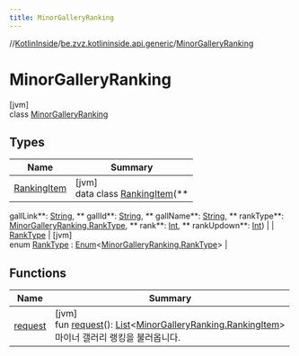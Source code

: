 ```yaml
---
title: MinorGalleryRanking
---
```

//[KotlinInside](../../../index.html)/[be.zvz.kotlininside.api.generic](../index.html)/[MinorGalleryRanking](index.html)

# MinorGalleryRanking

[jvm]\
class [MinorGalleryRanking](index.html)

## Types

| Name | Summary |
|---|---|
| [RankingItem](-ranking-item/index.html) | [jvm]<br>data class [RankingItem](-ranking-item/index.html)(**
gallLink**: [String](https://kotlinlang.org/api/latest/jvm/stdlib/kotlin/-string/index.html), **
gallId**: [String](https://kotlinlang.org/api/latest/jvm/stdlib/kotlin/-string/index.html), **
gallName**: [String](https://kotlinlang.org/api/latest/jvm/stdlib/kotlin/-string/index.html), **
rankType**: [MinorGalleryRanking.RankType](-rank-type/index.html), **
rank**: [Int](https://kotlinlang.org/api/latest/jvm/stdlib/kotlin/-int/index.html), **
rankUpdown**: [Int](https://kotlinlang.org/api/latest/jvm/stdlib/kotlin/-int/index.html)) |
| [RankType](-rank-type/index.html) | [jvm]<br>enum [RankType](-rank-type/index.html) : [Enum](https://kotlinlang.org/api/latest/jvm/stdlib/kotlin/-enum/index.html)<[MinorGalleryRanking.RankType](-rank-type/index.html)> |

## Functions

| Name | Summary |
|---|---|
| [request](request.html) | [jvm]<br>fun [request](request.html)(): [List](https://kotlinlang.org/api/latest/jvm/stdlib/kotlin.collections/-list/index.html)<[MinorGalleryRanking.RankingItem](-ranking-item/index.html)><br>마이너 갤러리 랭킹을 불러옵니다. |

